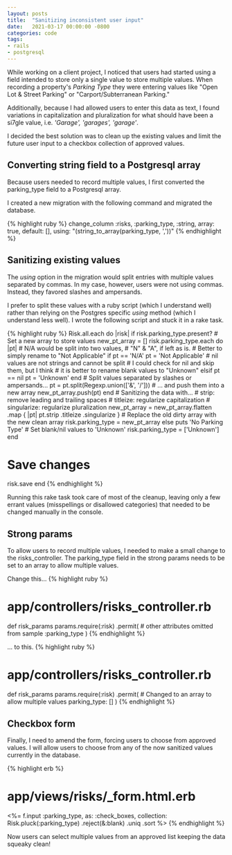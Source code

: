 ```yaml
---
layout: posts
title:  "Sanitizing inconsistent user input"
date:   2021-03-17 00:00:00 -0800
categories: code
tags: 
- rails 
- postgresql
---
```

While working on a client project, I noticed that users had started using a field intended to store only a single value to store multiple values. When recording a property's *Parking Type* they were entering values like "Open Lot & Street Parking" or "Carport/Subterranean Parking."

Additionally, because I had allowed users to enter this data as text, I found variations in capitalization and pluralization for what should have been a si7gle value, i.e. *'Garage', 'garages', 'garage'*.

I decided the best solution was to clean up the existing values and limit the future user input to a checkbox collection of approved values.

## Converting string field to a Postgresql array
Because users needed to record multiple values, I first converted the parking_type field to a Postgresql array. 

I created a new migration with the following command and migrated the database.

{% highlight ruby %}
  change_column :risks,
                :parking_type,
                :string,
                array: true,
                default: [],
                using: "(string_to_array(parking_type, ','))"
{% endhighlight %}

## Sanitizing existing values
The *using* option in the migration would split entries with multiple values separated by commas. In my case, however, users were not using commas. Instead, they favored slashes and ampersands. 

I prefer to split these values with a ruby script (which I understand well) rather than relying on the Postgres specific *using* method (which I understand less well). I wrote the following script and stuck it in a rake task.

{% highlight ruby %}
Risk.all.each do |risk|
  if risk.parking_type.present?
    # Set a new array to store values
    new_pt_array = []
    risk.parking_type.each do |pt|
      # N/A would be split into two values,
      # "N" & "A", if left as is.
      # Better to simply rename to "Not Applicable"
      if pt == 'N/A'
        pt = 'Not Applicable'
      # nil values are not strings and cannot be split
      # I could check for nil and skip them, but I think
      # it is better to rename blank values to "Unknown"
      elsif pt == nil
        pt = 'Unknown'
      end
      # Split values separated by slashes or ampersands...
      pt = pt.split(Regexp.union(['&', '/']))
      # ... and push them into a new array
      new_pt_array.push(pt)
    end
    # Sanitizing the data with... 
    # strip:        remove leading and trailing spaces
    # titleize:     regularize capitalization
    # singularize:  regularize pluralization
    new_pt_array = new_pt_array.flatten
                               .map { |pt| pt.strip
                                             .titleize
                                             .singularize }
    # Replace the old dirty array with the new clean array
    risk.parking_type = new_pt_array
  else
    puts 'No Parking Type'
    # Set blank/nil values to 'Unknown'
    risk.parking_type = ['Unknown']
  end
  # Save changes
  risk.save
end
{% endhighlight %}

Running this rake task took care of most of the cleanup, leaving only a few errant values (misspellings or disallowed categories) that needed to be changed manually in the console.

## Strong params
To allow users to record multiple values, I needed to make a small change to the risks_controller. The parking_type field in the strong params needs to be set to an array to allow multiple values.

Change this...
{% highlight ruby %}
# app/controllers/risks_controller.rb
def risk_params
    params.require(:risk)
          .permit(
            # other attributes omitted from sample
            :parking_type
          )
{% endhighlight %}

... to this.
{% highlight ruby %}
# app/controllers/risks_controller.rb
def risk_params
    params.require(:risk)
          .permit(
            # Changed to an array to allow multiple values
            parking_type: []
          )
{% endhighlight %}

## Checkbox form
Finally, I need to amend the form, forcing users to choose from approved values. I will allow users to choose from any of the now sanitized values currently in the database.

{% highlight erb %}
# app/views/risks/_form.html.erb
<%= f.input :parking_type, 
                as: :check_boxes, 
                collection: Risk.pluck(:parking_type)
                                .reject(&:blank)
                                .uniq
                                .sort %>
{% endhighlight %}

Now users can select multiple values from an approved list keeping the data squeaky clean!